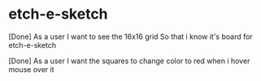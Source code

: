 # etch-e-sketch

[Done] As a user
I want to see the 16x16 grid
So that i know it's board for etch-e-sketch

[Done] As a user
I want the squares to change color to red when i hover mouse over it
